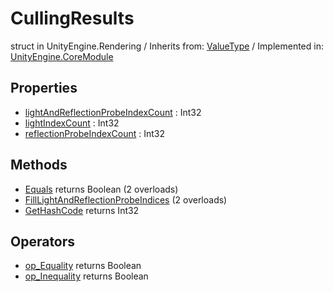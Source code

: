 # CullingResults
struct in UnityEngine.Rendering
 / Inherits from: <a href="https://docs.unity3d.com/6000.1/Documentation/ScriptReference/ValueType.html">ValueType</a> / Implemented in: <a href="https://docs.unity3d.com/6000.1/Documentation/ScriptReference/UnityEngine.CoreModule.html">UnityEngine.CoreModule</a>

## Properties
- <a href="https://docs.unity3d.com/6000.1/Documentation/ScriptReference/CullingResults-lightAndReflectionProbeIndexCount.html">lightAndReflectionProbeIndexCount</a> : Int32
- <a href="https://docs.unity3d.com/6000.1/Documentation/ScriptReference/CullingResults-lightIndexCount.html">lightIndexCount</a> : Int32
- <a href="https://docs.unity3d.com/6000.1/Documentation/ScriptReference/CullingResults-reflectionProbeIndexCount.html">reflectionProbeIndexCount</a> : Int32

## Methods
- <a href="https://docs.unity3d.com/6000.1/Documentation/ScriptReference/CullingResults.Equals.html">Equals</a> returns Boolean (2 overloads)
- <a href="https://docs.unity3d.com/6000.1/Documentation/ScriptReference/CullingResults.FillLightAndReflectionProbeIndices.html">FillLightAndReflectionProbeIndices</a> (2 overloads)
- <a href="https://docs.unity3d.com/6000.1/Documentation/ScriptReference/CullingResults.GetHashCode.html">GetHashCode</a> returns Int32

## Operators
- <a href="https://docs.unity3d.com/6000.1/Documentation/ScriptReference/CullingResults.op_Equality.html">op_Equality</a> returns Boolean
- <a href="https://docs.unity3d.com/6000.1/Documentation/ScriptReference/CullingResults.op_Inequality.html">op_Inequality</a> returns Boolean
